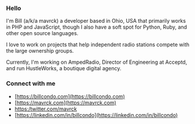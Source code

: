 ### Hello

I'm Bill (a/k/a mavrck) a developer based in Ohio, USA that primarily works in PHP and JavaScript, though I also have a soft spot for Python, Ruby, and other open source languages.

I love to work on projects that help independent radio stations compete with the large ownership groups.

Currently, I'm working on AmpedRadio, Director of Engineering at Acceptd, and run HustleWorks, a boutique digital agency.

### Connect with me

- [https://billcondo.com](https://billcondo.com)
- [https://mavrck.com](https://mavrck.com)
- [https:/twitter.com/mavrck](https://twitter.com/mavrck)
- [https://linkedin.com/in/billcondo](https://linkedin.com/in/billcondo)

